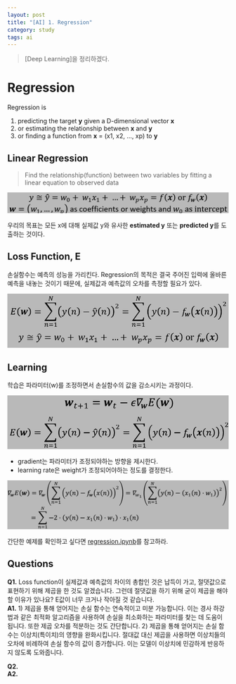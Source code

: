 ```yaml
---
layout: post
title: "[AI] 1. Regression"
category: study
tags: ai
---
```


> [Deep Learning]을 정리하겠다.

# Regression
Regression is
1) predicting the target **y** given a D-dimensional vector **x**
2) or estimating the relationship between **x** and **y**
3) or finding a function from **x** = (x1, x2, ..., xp) to **y**

## Linear Regression
> Find the relationship(function) between two variables by fitting a linear equation to observed data

![linear-regression](/assets/img/2024-03-28/linear-regression.png)

우리의 목표는 모든 x에 대해 실제값 y와 유사한 **estimated y** 또는 **predicted y**를 도출하는 것이다.
<!--more-->
## Loss Function, E
손실함수는 예측의 성능을 가리킨다.
Regression의 목적은 결국 주어진 입력에 올바른 예측을 내놓는 것이기 때문에, 실제값과 예측값의 오차를 측정할 필요가 있다.

![loss-function](/assets/img/2024-03-28/loss-function.png)

## Learning
학습은 파라미터(w)를 조정하면서 손실함수의 값을 감소시키는 과정이다.

![learning](/assets/img/2024-03-28/learning.png)

- gradient는 파라미터가 조정되야하는 방향을 제시한다.
- learning rate은 weight가 조정되어야하는 정도를 결정한다.

![gradient](/assets/img/2024-03-28/gradient.png)

간단한 예제를 확인하고 싶다면 [regression.ipynb]를 참고하라.



## Questions
**Q1.** Loss function이 실제값과 예측값의 차이의 총합인 것은 납득이 가고, 절댓값으로 표현하기 위해 제곱을 한 것도 알겠습니다. 그런데 절댓값을 하기 위해 굳이 제곱을 해야할 이유가 있나요? E값이 너무 크거나 작아질 것 같습니다.  <br>
**A1.** 1) 제곱을 통해 얻어지는 손실 함수는 연속적이고 미분 가능합니다. 이는 경사 하강법과 같은 최적화 알고리즘을 사용하여 손실을 최소화하는 파라미터를 찾는 데 도움이 됩니다. 또한 제곱 오차를 적분하는 것도 간단합니다. 2) 제곱을 통해 얻어지는 손실 함수는 이상치(특이치)의 영향을 완화시킵니다. 절대값 대신 제곱을 사용하면 이상치들의 오차에 비례하여 손실 함수의 값이 증가합니다. 이는 모델이 이상치에 민감하게 반응하지 않도록 도와줍니다.

**Q2.**  <br> 
**A2.** 



<!-- Links -->
[regression.ipynb]: https://github.com/baejaeho18/code/blob/main/0-Education/intro2AI/ch4-regression/Regression.ipynb
